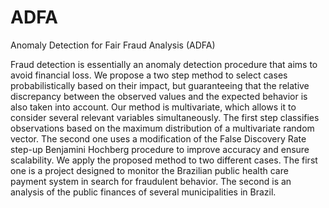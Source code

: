 # ADFA
Anomaly Detection for Fair Fraud Analysis (ADFA)

Fraud detection is essentially an anomaly detection procedure that aims to avoid financial loss. We propose a two step method to select cases probabilistically based on their impact, but 
guaranteeing that the relative discrepancy between the observed 
values and the expected behavior is also taken into account. Our method is multivariate, which allows it to consider several relevant variables simultaneously. The first step classifies observations based on the maximum distribution of a multivariate random vector. The second one uses a modification of the False Discovery Rate step-up Benjamini Hochberg procedure to improve accuracy and ensure scalability. We apply the proposed method to two different cases. The first one is a project designed to monitor the Brazilian public health care payment system in search for fraudulent behavior. The second is an analysis of the public finances of several municipalities in Brazil.
